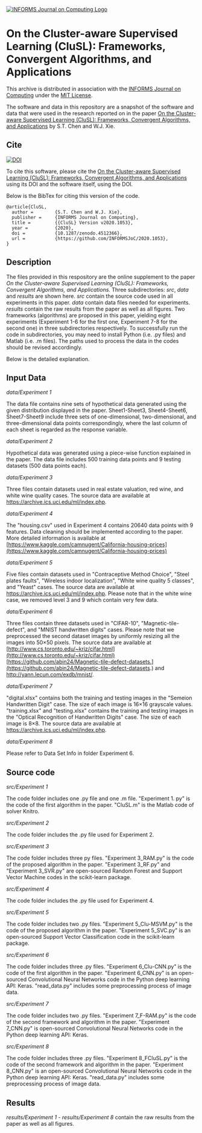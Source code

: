 [![INFORMS Journal on Computing Logo](https://INFORMSJoC.github.io/logos/INFORMS_Journal_on_Computing_Header.jpg)](https://pubsonline.informs.org/journal/ijoc)

# On the Cluster-aware Supervised Learning (CluSL): Frameworks, Convergent Algorithms, and Applications

This archive is distributed in association with the [INFORMS Journal on
Computing](https://pubsonline.informs.org/journal/ijoc) under the [MIT License](LICENSE).

The software and data in this repository are a snapshot of the software and data
that were used in the research reported on in the paper 
[On the Cluster-aware Supervised Learning (CluSL): Frameworks, Convergent Algorithms, and Applications](https://doi.org/10.1287/ijoc.2020.1053) by S.T. Chen and W.J. Xie. 



## Cite

[![DOI](https://zenodo.org/badge/DOI/10.5281/zenodo.4512367.svg)](https://doi.org/10.5281/zenodo.4512367)

To cite this software, please cite the [On the Cluster-aware Supervised Learning (CluSL): Frameworks, Convergent Algorithms, and Applications](https://doi.org/10.1287/ijoc.2020.1053) using its DOI and the software itself, using the DOI.

Below is the BibTex for citing this version of the code.

```
@article{CluSL,
  author =        {S.T. Chen and W.J. Xie},
  publisher =     {INFORMS Journal on Computing},
  title =         {{CluSL} Version v2020.1053},
  year =          {2020},
  doi =           {10.1287/zenodo.4512366},
  url =           {https://github.com/INFORMSJoC/2020.1053},
}  
```

## Description

The files provided in this respository are the online supplement to the paper *On the Cluster-aware Supervised Learning (CluSL): Frameworks, Convergent Algorithms, and Applications.* Three subdirectories: *src*, *data* and *results* are shown here. *src* contain the source code used in all experiments in this paper. *data* contain data files needed for experiments. *results* contain the raw results from the paper as well as all figures. Two frameworks (algorithms) are proposed in this paper, yielding eight experiments (Experiment 1-6 for the first one, Experiment 7-8 for the second one) in three subdirectories respectively. To successfully run the code in subdirectories, you may need to install Python (i.e. .py files) and Matlab (i.e. .m files). The paths used to process the data in the codes should be revised accordingly.

 Below is the detailed explanation.

## Input Data
*data/Experiment 1*

The data file contains nine sets of hypothetical data generated using the given distribution displayed in the paper. Sheet1-Sheet3, Sheet4-Sheet6, Sheet7-Sheet9 include three sets of one-dimensional, two-dimensional, and three-dimensional data points correspondingly, where the last column of each sheet is regarded as the response variable.

*data/Experiment 2*

Hypothetical data was generated using a piece-wise function explained in the paper. The data file includes 500 training data points and 9 testing datasets (500 data points each).

*data/Experiment 3*

Three files contain datasets used in real estate valuation, red wine, and white wine quality cases. The source data are available at https://archive.ics.uci.edu/ml/index.php.

*data/Experiment 4*

The "housing.csv" used in Experiment 4 contains 20640 data points with 9 features. Data cleaning should be implemented according to the paper. More detailed information is available at [https://www.kaggle.com/camnugent/California-housing-prices](https://www.kaggle.com/camnugent/California-housing-prices)

*data/Experiment 5*

Five files contain datasets used in "Contraceptive Method Choice", "Steel plates faults", "Wireless indoor localization", "White wine quality 5 classes", and "Yeast" cases. The source data are available at https://archive.ics.uci.edu/ml/index.php. Please note that in the white wine case, we removed level 3 and 9 which contain very few data.

*data/Experiment 6*

Three files contain three datasets used in "CIFAR-10", "Magnetic-tile-defect", and "MNIST handwritten digits" cases. Please note that we preprocessed the second dataset images by uniformly resizing all the images into 50×50 pixels. The source data are available at [http://www.cs.toronto.edu/~kriz/cifar.html](http://www.cs.toronto.edu/~kriz/cifar.html)
[https://github.com/abin24/Magnetic-tile-defect-datasets.](https://github.com/abin24/Magnetic-tile-defect-datasets.)  and http://yann.lecun.com/exdb/mnist/.

*data/Experiment 7*

"digital.xlsx" contains both the training and testing images in the "Semeion Handwritten Digit" case. The size of each image is 16×16 grayscale values. "training.xlsx" and "testing.xlsx" contains the training and testing images in the "Optical Recognition of Handwritten Digits" case. The size of each image is 8×8. The source data are available at https://archive.ics.uci.edu/ml/index.php.

*data/Experiment 8*

Please refer to Data Set Info in folder Experiment 6.
## Source code

*src/Experiment 1*

The code folder includes one .py file and one .m file. "Experiment 1. py" is the code of the first algorithm in the paper. "CluSL.m" is the Matlab code of solver Knitro.

*src/Experiment 2*

The code folder includes the .py file used for Experiment 2.

*src/Experiment 3*

The code folder includes three py files. "Experiment 3_RAM.py" is the code of the proposed algorithm in the paper. "Experiment 3_RF.py" and "Experiment 3_SVR.py" are open-sourced Random Forest and Support Vector Machine codes in the scikit-learn package.

*src/Experiment 4*

The code folder includes the .py file used for Experiment 4.

*src/Experiment 5*

The code folder includes two .py files. "Experiment 5_Clu-MSVM.py" is the code of the proposed algorithm in the paper. "Experiment 5_SVC.py" is an open-sourced Support Vector Classification code in the scikit-learn package.

*src/Experiment 6*

The code folder includes three .py files. "Experiment 6_Clu-CNN.py" is the code of the first algorithm in the paper. "Experiment 6_CNN.py" is an open-sourced Convolutional Neural Networks code in the Python deep learning API: Keras. "read_data.py" includes some preprocessing process of image data.

*src/Experiment 7*

The code folder includes two .py files. "Experiment 7_F-RAM.py" is the code of the second framework and algorithm in the paper. "Experiment 7_CNN.py" is open-sourced Convolutional Neural Networks code in the Python deep learning API: Keras.

*src/Experiment 8*

The code folder includes three .py files. "Experiment 8_FCluSL.py" is the code of the second framework and algorithm in the paper. "Experiment 8_CNN.py" is an open-sourced Convolutional Neural Networks code in the Python deep learning API: Keras. "read_data.py" includes some preprocessing process of image data.


## Results

*results/Experiment 1 - results/Experiment 8* contain the raw results from the paper as well as all figures.


